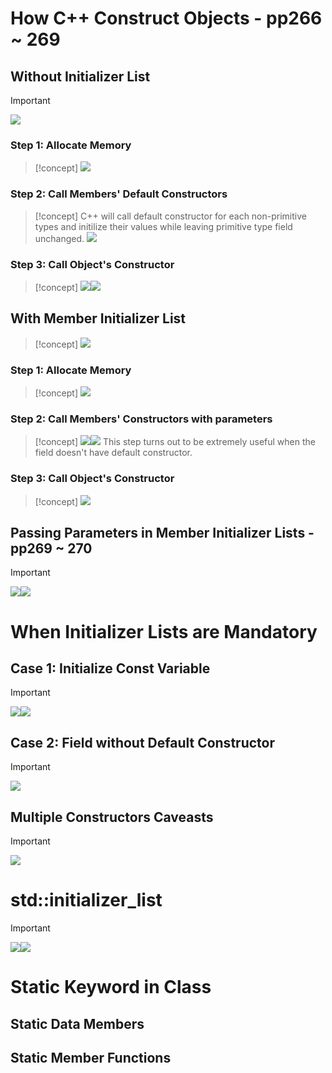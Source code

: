 # How C++ Construct Objects - pp266 ~ 269 
## Without Initializer List
> [!important]
> ![](Class_Construction_Static.assets/image-20240118112713620.png)

### Step 1: Allocate Memory
> [!concept]
> ![](Class_Construction_Static.assets/image-20240118112748196.png)



### Step 2: Call Members' Default Constructors
> [!concept]
> C++ will call default constructor for each non-primitive types and initilize their values while leaving primitive type field unchanged.
> ![](Class_Construction_Static.assets/image-20240118112850034.png)

### Step 3: Call Object's Constructor
> [!concept]
> ![](Class_Construction_Static.assets/image-20240118112909558.png)![](Class_Construction_Static.assets/image-20240118112916022.png)



## With Member Initializer List
> [!concept]
> ![](Class_Construction_Static.assets/image-20240118113006643.png)


### Step 1: Allocate Memory
> [!concept]
> ![](Class_Construction_Static.assets/image-20240118113025896.png)


### Step 2: Call Members' Constructors with parameters
> [!concept]
> ![](Class_Construction_Static.assets/image-20240118113121745.png)![](Class_Construction_Static.assets/image-20240118113125596.png)
> This step turns out to be extremely useful when the field doesn't have default constructor.


### Step 3: Call Object's Constructor
> [!concept]
> ![](Class_Construction_Static.assets/image-20240118113144284.png)



## Passing Parameters in Member Initializer Lists - pp269 ~ 270
> [!important]
> ![](Class_Construction_Static.assets/image-20240118113419476.png)![](Class_Construction_Static.assets/image-20240118113426560.png)


# When Initializer Lists are Mandatory
## Case 1: Initialize Const Variable
> [!important]
> ![](Class_Construction_Static.assets/image-20240118113631968.png)![](Class_Construction_Static.assets/image-20240118113642808.png)


## Case 2: Field without Default Constructor
> [!important]
> ![](Class_Construction_Static.assets/image-20240118114011281.png)



## Multiple Constructors Caveasts
> [!important]
> ![](Class_Construction_Static.assets/image-20240118114137788.png)


# std::initializer_list
>[!important] 
>![](Class_Construction_Static.assets/image-20240121113617855.png)![](Class_Construction_Static.assets/image-20240121113621773.png)







# Static Keyword in Class
## Static Data Members



## Static Member Functions